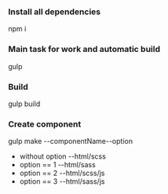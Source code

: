 ### Install all dependencies
npm i

### Main task for work and automatic build
gulp

### Build
gulp build

### Create component
gulp make --componentName--option

* without option  --html/scss
* option == 1     --html/sass 
* option == 2     --html/scss/js 
* option == 3     --html/sass/js 
